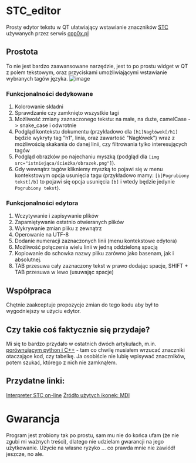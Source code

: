 # STC_editor
Prosty edytor tekstu w QT ułatwiający wstawianie znaczników [STC](https://cpp0x.pl/kursy/Kurs-STC/169) używanych przez serwis [cpp0x.pl](https://cpp0x.pl/)

## Prostota
To nie jest bardzo zaawansowane narzędzie, jest to po prostu widget w QT z polem tekstowym, oraz przyciskami umożliwiającymi wstawianie wybranych tagów języka.
![image](https://github.com/user-attachments/assets/17571fce-a89c-4c99-a38a-fd72ee65c7d5)

### Funkcjonalności dedykowane
1. Kolorowanie składni
2. Sprawdzanie czy zamknięto wszystkie tagi
3. Możliwość zmiany zaznaczonego tekstu: na małe, na duże, camelCase -> snake_case i odwrotnie
4. Podgląd kontekstu dokumentu (przykładowo dla `[h1]Nagłówek[/h1]` będzie wykryty tag "h1", linia, oraz zawartość "Nagłówek") wraz z możliwością skakania do danej linii, czy filtrowania tylko interesujących tagów
5. Podgląd obrazków po najechaniu myszką (podgląd dla `[img src="istniejąca/ścieżka/obrazek.png"]`).
6. Gdy wewnątrz tagów klikniemy myszką to pojawi się w menu kontekstowym opcja usunięcia tagu (przykładowo mamy: `[b]Pogrubiony tekst[/b]` to pojawi się opcja usunięcia `[b]` i wtedy będzie jedynie `Pogrubiony tekst`).

### Funkcjonalności edytora
1. Wczytywanie i zapisywanie plików
2. Zapamiętywanie ostatnio otwieranych plików
3. Wykrywanie zmian pliku z zewnątrz
4. Operowanie na UTF-8
5. Dodanie numeracji zaznaczonych linii (menu kontekstowe edytora)
6. Możliwość połączenia wielu linii w jedną oddzieloną spacją
7. Kopiowanie do schowka nazwy pliku zarówno jako basenam, jak i absolutnej.
8. TAB przesuwa cały zaznaczony tekst w prawo dodając spacje, SHIFT + TAB przesuwa w lewo (usuwając spacje)

## Współpraca
Chętnie zaakceptuje propozycje zmian do tego kodu aby był to wygodniejszy w użyciu edytor.

## Czy takie coś faktycznie się przydaje?
Mi się to bardzo przydało w ostatnich dwóch artykułach, m.in. [porównującym python i C++](https://cpp0x.pl/artykuly/Inne-artykuly/Porownanie-C++-i-Python-roznice-w-skladni-i-podejsciu-programistycznym/99) - tam co chwilę musiałem wrzucać znaczniki otaczające kod, czy tabelkę. Ja osobiście nie lubię wpisywać znaczników, potem szukać, którego z nich nie zamknąłem.

## Przydatne linki:
[Interpreter STC on-line](https://cpp0x.pl/stc/)
[Źródło użytych ikonek: MDI](https://pictogrammers.com/library/mdi/)


# Gwarancja
Program jest zrobiony tak po prostu, sam mu nie do końca ufam (że nie zgubi mi ważnych treści), dlatego nie udzielam gwarancji na jego użytkowanie.
Użycie na własne ryzyko ... co prawda mnie nie zawiódł jeszcze, no ale.
